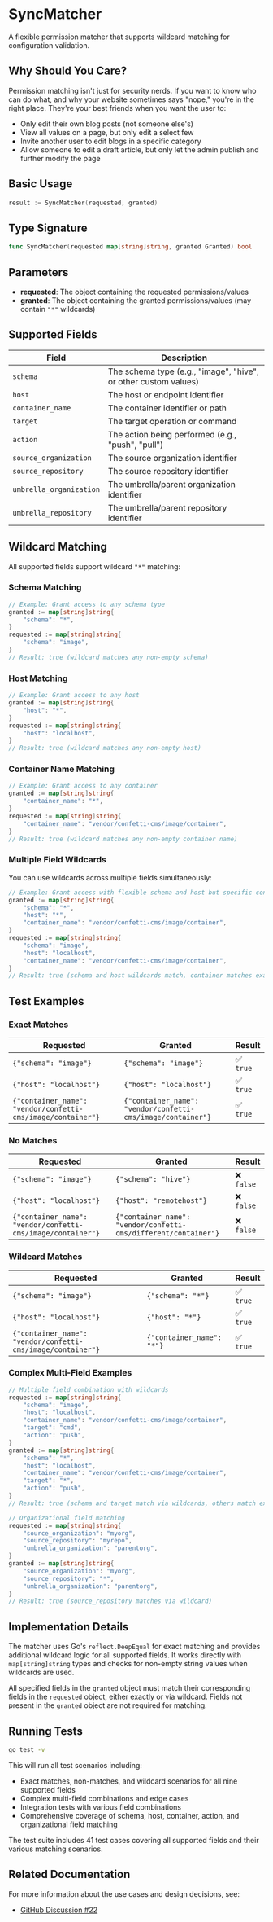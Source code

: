 # SyncMatcher

A flexible permission matcher that supports wildcard matching for configuration validation.

## Why Should You Care?

Permission matching isn't just for security nerds. If you want to know who can do what, and why your website sometimes says "nope," you're in the right place. They're your best friends when you want the user to:

- Only edit their own blog posts (not someone else's)
- View all values on a page, but only edit a select few
- Invite another user to edit blogs in a specific category
- Allow someone to edit a draft article, but only let the admin publish and further modify the page

## Basic Usage

```go
result := SyncMatcher(requested, granted)
```

## Type Signature

```go
func SyncMatcher(requested map[string]string, granted Granted) bool
```

## Parameters

- **requested**: The object containing the requested permissions/values
- **granted**: The object containing the granted permissions/values (may contain `"*"` wildcards)

## Supported Fields

| Field | Description |
|-------|-------------|
| `schema` | The schema type (e.g., "image", "hive", or other custom values) |
| `host` | The host or endpoint identifier |
| `container_name` | The container identifier or path |
| `target` | The target operation or command |
| `action` | The action being performed (e.g., "push", "pull") |
| `source_organization` | The source organization identifier |
| `source_repository` | The source repository identifier |
| `umbrella_organization` | The umbrella/parent organization identifier |
| `umbrella_repository` | The umbrella/parent repository identifier |

## Wildcard Matching

All supported fields support wildcard `"*"` matching:

### Schema Matching

```go
// Example: Grant access to any schema type
granted := map[string]string{
    "schema": "*",
}
requested := map[string]string{
    "schema": "image",
}
// Result: true (wildcard matches any non-empty schema)
```

### Host Matching

```go
// Example: Grant access to any host
granted := map[string]string{
    "host": "*",
}
requested := map[string]string{
    "host": "localhost",
}
// Result: true (wildcard matches any non-empty host)
```

### Container Name Matching

```go
// Example: Grant access to any container
granted := map[string]string{
    "container_name": "*",
}
requested := map[string]string{
    "container_name": "vendor/confetti-cms/image/container",
}
// Result: true (wildcard matches any non-empty container name)
```

### Multiple Field Wildcards

You can use wildcards across multiple fields simultaneously:

```go
// Example: Grant access with flexible schema and host but specific container
granted := map[string]string{
    "schema": "*",
    "host": "*",
    "container_name": "vendor/confetti-cms/image/container",
}
requested := map[string]string{
    "schema": "image",
    "host": "localhost",
    "container_name": "vendor/confetti-cms/image/container",
}
// Result: true (schema and host wildcards match, container matches exactly)
```

## Test Examples

### Exact Matches

| Requested | Granted | Result |
|-----------|---------|--------|
| `{"schema": "image"}` | `{"schema": "image"}` | ✅ `true` |
| `{"host": "localhost"}` | `{"host": "localhost"}` | ✅ `true` |
| `{"container_name": "vendor/confetti-cms/image/container"}` | `{"container_name": "vendor/confetti-cms/image/container"}` | ✅ `true` |

### No Matches

| Requested | Granted | Result |
|-----------|---------|--------|
| `{"schema": "image"}` | `{"schema": "hive"}` | ❌ `false` |
| `{"host": "localhost"}` | `{"host": "remotehost"}` | ❌ `false` |
| `{"container_name": "vendor/confetti-cms/image/container"}` | `{"container_name": "vendor/confetti-cms/different/container"}` | ❌ `false` |

### Wildcard Matches

| Requested | Granted | Result |
|-----------|---------|--------|
| `{"schema": "image"}` | `{"schema": "*"}` | ✅ `true` |
| `{"host": "localhost"}` | `{"host": "*"}` | ✅ `true` |
| `{"container_name": "vendor/confetti-cms/image/container"}` | `{"container_name": "*"}` | ✅ `true` |

### Complex Multi-Field Examples

```go
// Multiple field combination with wildcards
requested := map[string]string{
    "schema": "image",
    "host": "localhost",
    "container_name": "vendor/confetti-cms/image/container",
    "target": "cmd",
    "action": "push",
}
granted := map[string]string{
    "schema": "*",
    "host": "localhost",
    "container_name": "vendor/confetti-cms/image/container",
    "target": "*",
    "action": "push",
}
// Result: true (schema and target match via wildcards, others match exactly)

// Organizational field matching
requested := map[string]string{
    "source_organization": "myorg",
    "source_repository": "myrepo",
    "umbrella_organization": "parentorg",
}
granted := map[string]string{
    "source_organization": "myorg",
    "source_repository": "*",
    "umbrella_organization": "parentorg",
}
// Result: true (source_repository matches via wildcard)
```

## Implementation Details

The matcher uses Go's `reflect.DeepEqual` for exact matching and provides additional wildcard logic for all supported fields. It works directly with `map[string]string` types and checks for non-empty string values when wildcards are used.

All specified fields in the `granted` object must match their corresponding fields in the `requested` object, either exactly or via wildcard. Fields not present in the `granted` object are not required for matching.

## Running Tests

```bash
go test -v
```

This will run all test scenarios including:
- Exact matches, non-matches, and wildcard scenarios for all nine supported fields
- Complex multi-field combinations and edge cases
- Integration tests with various field combinations
- Comprehensive coverage of schema, host, container, action, and organizational field matching

The test suite includes 41 test cases covering all supported fields and their various matching scenarios.

## Related Documentation

For more information about the use cases and design decisions, see:
- [GitHub Discussion #22](https://github.com/confetti-cms/community/discussions/22)
